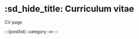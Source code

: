 :sd_hide_title:
Curriculum vitae
=======================

CV page

:::(postlist)
   :category: cv
:::
